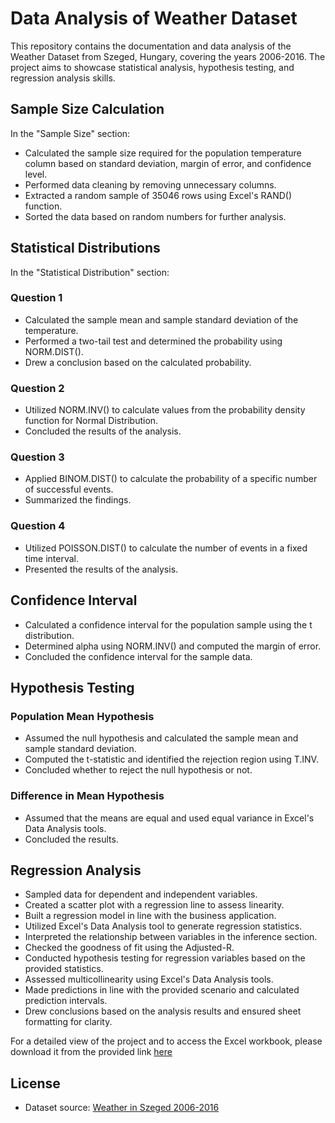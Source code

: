 # Data Analysis of Weather Dataset

This repository contains the documentation and data analysis of the Weather Dataset from Szeged, Hungary, covering the years 2006-2016. The project aims to showcase statistical analysis, hypothesis testing, and regression analysis skills.

## Sample Size Calculation

In the "Sample Size" section:
- Calculated the sample size required for the population temperature column based on standard deviation, margin of error, and confidence level.
- Performed data cleaning by removing unnecessary columns.
- Extracted a random sample of 35046 rows using Excel's RAND() function.
- Sorted the data based on random numbers for further analysis.

## Statistical Distributions

In the "Statistical Distribution" section:
### Question 1
- Calculated the sample mean and sample standard deviation of the temperature.
- Performed a two-tail test and determined the probability using NORM.DIST().
- Drew a conclusion based on the calculated probability.

### Question 2
- Utilized NORM.INV() to calculate values from the probability density function for Normal Distribution.
- Concluded the results of the analysis.

### Question 3
- Applied BINOM.DIST() to calculate the probability of a specific number of successful events.
- Summarized the findings.

### Question 4
- Utilized POISSON.DIST() to calculate the number of events in a fixed time interval.
- Presented the results of the analysis.

## Confidence Interval

- Calculated a confidence interval for the population sample using the t distribution.
- Determined alpha using NORM.INV() and computed the margin of error.
- Concluded the confidence interval for the sample data.

## Hypothesis Testing

### Population Mean Hypothesis
- Assumed the null hypothesis and calculated the sample mean and sample standard deviation.
- Computed the t-statistic and identified the rejection region using T.INV.
- Concluded whether to reject the null hypothesis or not.

### Difference in Mean Hypothesis
- Assumed that the means are equal and used equal variance in Excel's Data Analysis tools.
- Concluded the results.

## Regression Analysis

- Sampled data for dependent and independent variables.
- Created a scatter plot with a regression line to assess linearity.
- Built a regression model in line with the business application.
- Utilized Excel's Data Analysis tool to generate regression statistics.
- Interpreted the relationship between variables in the inference section.
- Checked the goodness of fit using the Adjusted-R.
- Conducted hypothesis testing for regression variables based on the provided statistics.
- Assessed multicollinearity using Excel's Data Analysis tools.
- Made predictions in line with the provided scenario and calculated prediction intervals.
- Drew conclusions based on the analysis results and ensured sheet formatting for clarity.

For a detailed view of the project and to access the Excel workbook, please download it from the provided link [here](https://github.com/tsylanaatadbwen/Portfolio-Projects/blob/main/Statistics%20%26%20Regression%20Analysis%20Excel/Regression_Proj.xlsx)

## License

- Dataset source: [Weather in Szeged 2006-2016](https://www.kaggle.com/datasets/budincsevity/szeged-weather)
